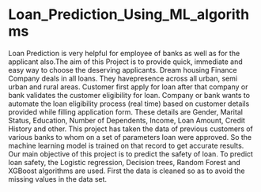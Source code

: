 # Loan_Prediction_Using_ML_algorithms
Loan Prediction is very helpful for employee of banks as well as for the applicant also.The aim of this Project is to provide quick, immediate and easy way 
to choose the deserving applicants. Dream housing Finance Company deals in all loans. They havepresence across all urban, semi urban and rural areas. Customer 
first apply for loan after that company or bank validates the customer eligibility for loan. Company or bank wants to automate the loan eligibility process 
(real time) based on customer details provided while filling application form. These details are Gender, Marital Status, Education, Number of Dependents, Income,
Loan Amount, Credit History and other. This project has taken the data of previous customers of various banks to whom on a set of parameters loan were approved. 
So the machine learning model is trained on that record to get accurate results. Our main objective of this project is to predict the safety of loan. To predict 
loan safety, the Logistic regression, Decision trees, Random Forest and XGBoost algorithms are used. First the data is cleaned so as to avoid the missing values 
in the data set.

